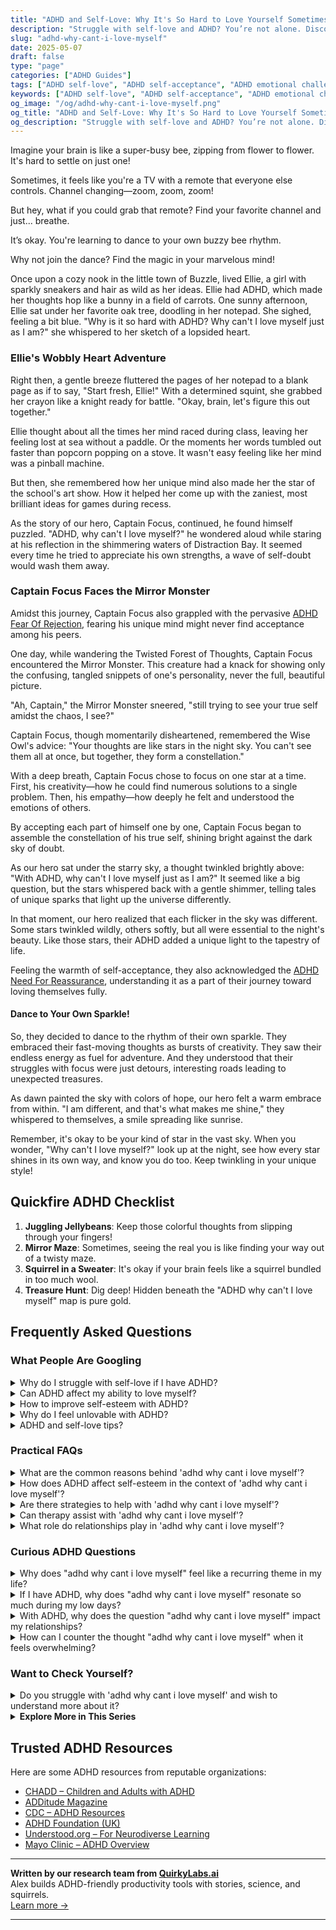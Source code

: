 ```yaml
---
title: "ADHD and Self-Love: Why It's So Hard to Love Yourself Sometimes"
description: "Struggle with self-love and ADHD? You’re not alone. Discover why your brain makes it tough — and how to start loving yourself with warmth and playfulness."
slug: "adhd-why-cant-i-love-myself"
date: 2025-05-07
draft: false
type: "page"
categories: ["ADHD Guides"]
tags: ["ADHD self-love", "ADHD self-acceptance", "ADHD emotional challenges", "managing ADHD in adulthood", "ADHD and self-esteem", "ADHD healing journeys", "ADHD self-compassion"]
keywords: ["ADHD self-love", "ADHD self-acceptance", "ADHD emotional challenges", "managing ADHD in adulthood", "ADHD and self-esteem", "ADHD healing journeys", "ADHD self-compassion"]
og_image: "/og/adhd-why-cant-i-love-myself.png"
og_title: "ADHD and Self-Love: Why It's So Hard to Love Yourself Sometimes"
og_description: "Struggle with self-love and ADHD? You’re not alone. Discover why your brain makes it tough — and how to start loving yourself with warmth and playfulness."
---
```


Imagine your brain is like a super-busy bee, zipping from flower to flower. It's hard to settle on just one!

Sometimes, it feels like you're a TV with a remote that everyone else controls. Channel changing—zoom, zoom, zoom!

But hey, what if you could grab that remote? Find your favorite channel and just... breathe.

It’s okay. You're learning to dance to your own buzzy bee rhythm.

Why not join the dance? Find the magic in your marvelous mind!

Once upon a cozy nook in the little town of Buzzle, lived Ellie, a girl with sparkly sneakers and hair as wild as her ideas. Ellie had ADHD, which made her thoughts hop like a bunny in a field of carrots. One sunny afternoon, Ellie sat under her favorite oak tree, doodling in her notepad. She sighed, feeling a bit blue. "Why is it so hard with ADHD? Why can't I love myself just as I am?" she whispered to her sketch of a lopsided heart.

### Ellie's Wobbly Heart Adventure

Right then, a gentle breeze fluttered the pages of her notepad to a blank page as if to say, "Start fresh, Ellie!" With a determined squint, she grabbed her crayon like a knight ready for battle. "Okay, brain, let's figure this out together."

Ellie thought about all the times her mind raced during class, leaving her feeling lost at sea without a paddle. Or the moments her words tumbled out faster than popcorn popping on a stove. It wasn't easy feeling like her mind was a pinball machine.

But then, she remembered how her unique mind also made her the star of the school's art show. How it helped her come up with the zaniest, most brilliant ideas for games during recess.

As the story of our hero, Captain Focus, continued, he found himself puzzled. "ADHD, why can't I love myself?" he wondered aloud while staring at his reflection in the shimmering waters of Distraction Bay. It seemed every time he tried to appreciate his own strengths, a wave of self-doubt would wash them away.

### Captain Focus Faces the Mirror Monster

Amidst this journey, Captain Focus also grappled with the pervasive [ADHD Fear Of Rejection](/pages/adhd-fear-of-rejection/), fearing his unique mind might never find acceptance among his peers.

One day, while wandering the Twisted Forest of Thoughts, Captain Focus encountered the Mirror Monster. This creature had a knack for showing only the confusing, tangled snippets of one's personality, never the full, beautiful picture.

"Ah, Captain," the Mirror Monster sneered, "still trying to see your true self amidst the chaos, I see?"

Captain Focus, though momentarily disheartened, remembered the Wise Owl's advice: "Your thoughts are like stars in the night sky. You can't see them all at once, but together, they form a constellation."

With a deep breath, Captain Focus chose to focus on one star at a time. First, his creativity—how he could find numerous solutions to a single problem. Then, his empathy—how deeply he felt and understood the emotions of others.

By accepting each part of himself one by one, Captain Focus began to assemble the constellation of his true self, shining bright against the dark sky of doubt.

As our hero sat under the starry sky, a thought twinkled brightly above: "With ADHD, why can't I love myself just as I am?" It seemed like a big question, but the stars whispered back with a gentle shimmer, telling tales of unique sparks that light up the universe differently.

In that moment, our hero realized that each flicker in the sky was different. Some stars twinkled wildly, others softly, but all were essential to the night's beauty. Like those stars, their ADHD added a unique light to the tapestry of life.

Feeling the warmth of self-acceptance, they also acknowledged the [ADHD Need For Reassurance](/pages/adhd-need-for-reassurance/), understanding it as a part of their journey toward loving themselves fully.

#### Dance to Your Own Sparkle!

So, they decided to dance to the rhythm of their own sparkle. They embraced their fast-moving thoughts as bursts of creativity. They saw their endless energy as fuel for adventure. And they understood that their struggles with focus were just detours, interesting roads leading to unexpected treasures.

As dawn painted the sky with colors of hope, our hero felt a warm embrace from within. "I am different, and that's what makes me shine," they whispered to themselves, a smile spreading like sunrise.

Remember, it's okay to be your kind of star in the vast sky. When you wonder, "Why can't I love myself?" look up at the night, see how every star shines in its own way, and know you do too. Keep twinkling in your unique style!

## Quickfire ADHD Checklist

1. **Juggling Jellybeans**: Keep those colorful thoughts from slipping through your fingers!
2. **Mirror Maze**: Sometimes, seeing the real you is like finding your way out of a twisty maze.
3. **Squirrel in a Sweater**: It's okay if your brain feels like a squirrel bundled in too much wool.
4. **Treasure Hunt**: Dig deep! Hidden beneath the "ADHD why can't I love myself" map is pure gold.

## Frequently Asked Questions



### What People Are Googling

<details><summary>Why do I struggle with self-love if I have ADHD?</summary><p>Oh, lovely soul, it's completely understandable to feel this way when you have ADHD. Often, the challenges with attention, organization, and meeting societal expectations can make you feel like you're always a step behind, which can really weigh on your self-esteem. It's important to remember that ADHD affects how you function in a world that isn't designed with your unique brain wiring in mind. Celebrate your strengths and know that your value isn't tied to productivity or perfection. You're doing just fine.</p></details>
<details><summary>Can ADHD affect my ability to love myself?</summary><p>Absolutely, ADHD can sometimes make it challenging to maintain a steady sense of self-love, and you're not alone in feeling this way. The frequent ups and downs, forgetfulness, and other symptoms can lead to self-doubt or harsh self-criticism. It's important to remember that these feelings are a common part of the ADHD experience and not a reflection of your worth or capabilities. Embracing self-compassion and seeking support, whether through friends, family, or professionals, can really help in nurturing a more loving relationship with yourself.</p></details>
<details><summary>How to improve self-esteem with ADHD?</summary><p>Improving self-esteem when you have ADHD can feel like a cozy journey of self-discovery and acknowledgment. Start by celebrating your unique strengths and talents—perhaps you're incredibly creative or have a knack for thinking outside the box. It’s also helpful to set realistic, achievable goals that allow you to see your own progress and success. Remember, every step forward, no matter how small, is a reason to be proud and boosts your confidence along the way. Surround yourself with supportive friends or a coach who understand your challenges and cheer on your victories, big and small.</p></details>
<details><summary>Why do I feel unlovable with ADHD?</summary><p>Feeling unlovable is a common feeling among many with ADHD, but it's important to remember that this feeling does not reflect your true worth or lovability. ADHD can sometimes make relationships feel more challenging, whether it's due to misunderstandings, forgetfulness, or emotional reactions, which might lead you to have these tough feelings about yourself. Remember, your ADHD is just one part of the amazing unique blend that makes you, you. Embracing your strengths and understanding your challenges can really help in seeing how lovable you truly are, both to yourself and to others.</p></details>
<details><summary>ADHD and self-love tips?</summary><p>Absolutely, embracing self-love with ADHD is a beautiful journey of acknowledging your unique qualities! Start by setting small, realistic goals that allow you to celebrate daily successes, no matter how small they may seem. It's also important to surround yourself with supportive people who understand and appreciate your neurodiversity. Lastly, don't forget to carve out time for activities that bring you joy and relaxation—whether that's reading, hiking, or anything that lights you up. Each step you take in recognizing your own worth and caring for your well-being is a lovely act of self-love.</p></details>



### Practical FAQs

<details><summary>What are the common reasons behind 'adhd why cant i love myself'?</summary><p>It's really common to feel this way when you're dealing with ADHD. This often stems from facing repeated challenges like managing daily tasks or maintaining relationships, which can be really tough. It's also not unusual to struggle with internalized negative feedback from others over the years, which can affect how you see yourself. Remember, self-love is a journey, and recognizing your unique strengths and qualities can be a beautiful first step in embracing who you are.</p></details>
<details><summary>How does ADHD affect self-esteem in the context of 'adhd why cant i love myself'?</summary><p>Living with ADHD can certainly challenge your self-esteem, and you're not alone in feeling this way. The frequent struggles with managing daily tasks, meeting expectations, and maintaining relationships can sometimes lead to feelings of frustration or self-doubt. However, it's important to recognize that these challenges are not a reflection of your worth or capabilities. Remember, ADHD is just one part of your unique, wonderful self, and learning more about how it affects you can be a big step toward self-acceptance and love.</p></details>
<details><summary>Are there strategies to help with 'adhd why cant i love myself'?</summary><p>Absolutely, feeling good about yourself can sometimes be tough when you're managing ADHD, but there are definitely strategies to help build self-love. A great starting point is to recognize your strengths and celebrate small victories, no matter how minor they might seem. Also, try to surround yourself with supportive people who understand ADHD and can appreciate your unique qualities. Remember, practicing self-compassion is key—be as kind to yourself as you would be to a dear friend. Every step you take towards understanding and accepting yourself is incredibly valuable.</p></details>
<details><summary>Can therapy assist with 'adhd why cant i love myself'?</summary><p>Absolutely, therapy can be a wonderful support for managing feelings of self-doubt or low self-esteem that sometimes accompany ADHD. A therapist can help you explore the roots of these feelings, often exacerbated by past experiences or the daily frustrations of living with ADHD. Together, you can develop strategies to challenge negative thoughts and celebrate your unique strengths and qualities. It’s a warm, supportive process that encourages you to build a kinder, more compassionate relationship with yourself.</p></details>
<details><summary>What role do relationships play in 'adhd why cant i love myself'?</summary><p>Relationships hold a significant and nurturing role when it comes to self-love, especially for those with ADHD. The support and understanding from friends, family, or partners can help counterbalance the often harsh self-criticism many with ADHD experience. These connections can provide positive affirmations and remind you of your strengths, helping to build a more compassionate self-image. Remember, the empathy and encouragement from loved ones can be a cozy blanket of reassurance on your journey to self-love.</p></details>



### Curious ADHD Questions

<details><summary>Why does "adhd why cant i love myself" feel like a recurring theme in my life?</summary><p>It's really common to feel this way when you're managing ADHD. Often, people with ADHD may struggle with consistent self-esteem due to past difficulties or misunderstandings about their behaviors and actions. Remember, your struggles, like forgetfulness or difficulty focusing, are just facets of how your brain is wired, not reflections of your worth or capability. Embrace the unique strengths and perspectives you bring – they are invaluable. Let's work on recognizing and celebrating those little victories together, okay?</p></details>
<details><summary>If I have ADHD, why does "adhd why cant i love myself" resonate so much during my low days?</summary><p>Oh, that feeling resonates for lots of folks with ADHD, and it's really tough but also totally understandable. On those gray days, it might feel like your mind is a bit of a tangled jumble, especially when you think about your struggles with focus, organization, or past experiences that didn't go as planned. It's important to remember that these feelings are part of the ADHD experience and not a reflection of your worth. By acknowledging the challenges without letting them define your whole self, you can create a kinder, more compassionate space for yourself. Remember, your uniqueness is a vital part of the vibrant tapestry of who you are!</p></details>
<details><summary>With ADHD, why does the question "adhd why cant i love myself" impact my relationships?</summary><p>It's completely understandable to feel this way, and you're definitely not alone in your experience. When struggling with self-love, especially with ADHD, it can sometimes make you feel isolated or different from others, which might impact how you interact in relationships. Remember, ADHD comes with its set of challenges that can sometimes cloud your view of your unique strengths and qualities. By gently working on understanding and accepting your ADHD, and recognizing the unique perspectives and talents you bring into relationships, you can begin to see yourself in a kinder light. This self-compassion is not only healing but can deeply enhance how you connect with others.</p></details>
<details><summary>How can I counter the thought "adhd why cant i love myself" when it feels overwhelming?</summary><p>It's completely understandable to feel overwhelmed by such thoughts, and you're not alone in this. Remember, having ADHD doesn't define your worth or your capacity to love and be loved. A helpful step might be to gently shift focus from what feels lacking to what you uniquely offer — your creativity, your empathy, your unique perspective on life. Surrounding yourself with supportive friends, engaging with a community that shares your experiences, or speaking with a therapist can also provide a comforting reminder that you are much more than your struggles.</p></details>



### Want to Check Yourself?

<details><summary>Do you struggle with 'adhd why cant i love myself' and wish to understand more about it?</summary><p>Absolutely, it’s really common for folks with ADHD to feel this way, and you're not alone in your feelings. ADHD can sometimes make it harder to meet certain expectations, whether they're your own or those of others, which can lead to feelings of frustration or being tough on yourself. Remember, your value isn't defined by productivity or the usual standards of organization. It's important to celebrate your unique strengths and the creative, vibrant energy that you bring. Let’s explore this together and find strategies that help you build self-love and recognition for all the wonderful qualities you possess.</p></details>

<script type="application/ld+json">
{
  "@context": "https://schema.org",
  "@type": "FAQPage",
  "mainEntity": [
    {
      "@type": "Question",
      "name": "Why do I struggle with self-love if I have ADHD?",
      "acceptedAnswer": {
        "@type": "Answer",
        "text": "Oh, lovely soul, it's completely understandable to feel this way when you have ADHD. Often, the challenges with attention, organization, and meeting societal expectations can make you feel like you're always a step behind, which can really weigh on your self-esteem. It's important to remember that ADHD affects how you function in a world that isn't designed with your unique brain wiring in mind. Celebrate your strengths and know that your value isn't tied to productivity or perfection. You're doing just fine."
      }
    },
    {
      "@type": "Question",
      "name": "Can ADHD affect my ability to love myself?",
      "acceptedAnswer": {
        "@type": "Answer",
        "text": "Absolutely, ADHD can sometimes make it challenging to maintain a steady sense of self-love, and you're not alone in feeling this way. The frequent ups and downs, forgetfulness, and other symptoms can lead to self-doubt or harsh self-criticism. It's important to remember that these feelings are a common part of the ADHD experience and not a reflection of your worth or capabilities. Embracing self-compassion and seeking support, whether through friends, family, or professionals, can really help in nurturing a more loving relationship with yourself."
      }
    },
    {
      "@type": "Question",
      "name": "How to improve self-esteem with ADHD?",
      "acceptedAnswer": {
        "@type": "Answer",
        "text": "Improving self-esteem when you have ADHD can feel like a cozy journey of self-discovery and acknowledgment. Start by celebrating your unique strengths and talents\u2014perhaps you're incredibly creative or have a knack for thinking outside the box. It\u2019s also helpful to set realistic, achievable goals that allow you to see your own progress and success. Remember, every step forward, no matter how small, is a reason to be proud and boosts your confidence along the way. Surround yourself with supportive friends or a coach who understand your challenges and cheer on your victories, big and small."
      }
    },
    {
      "@type": "Question",
      "name": "Why do I feel unlovable with ADHD?",
      "acceptedAnswer": {
        "@type": "Answer",
        "text": "Feeling unlovable is a common feeling among many with ADHD, but it's important to remember that this feeling does not reflect your true worth or lovability. ADHD can sometimes make relationships feel more challenging, whether it's due to misunderstandings, forgetfulness, or emotional reactions, which might lead you to have these tough feelings about yourself. Remember, your ADHD is just one part of the amazing unique blend that makes you, you. Embracing your strengths and understanding your challenges can really help in seeing how lovable you truly are, both to yourself and to others."
      }
    },
    {
      "@type": "Question",
      "name": "ADHD and self-love tips?",
      "acceptedAnswer": {
        "@type": "Answer",
        "text": "Absolutely, embracing self-love with ADHD is a beautiful journey of acknowledging your unique qualities! Start by setting small, realistic goals that allow you to celebrate daily successes, no matter how small they may seem. It's also important to surround yourself with supportive people who understand and appreciate your neurodiversity. Lastly, don't forget to carve out time for activities that bring you joy and relaxation\u2014whether that's reading, hiking, or anything that lights you up. Each step you take in recognizing your own worth and caring for your well-being is a lovely act of self-love."
      }
    }
  ]
}
</script>
<script type="application/ld+json">
{
  "@context": "https://schema.org",
  "@type": "Article",
  "author": {
    "@type": "Person",
    "name": "QuirkyLabs",
    "url": "https://quirkylabs.ai/about"
  },
  "headline": "adhd why cant i love myself: \"Unlock Self-Love: Why ADHD Can't Dim Your Spark!\"",
  "mainEntityOfPage": "https://blog.quirkylabs.ai/pages/adhd-why-cant-i-love-myself/",
  "datePublished": "2025-05-07"
}
</script>
<script type="application/ld+json">
{
  "@context": "https://schema.org",
  "@type": "BreadcrumbList",
  "itemListElement": [
    {
      "@type": "ListItem",
      "position": 1,
      "name": "Home",
      "item": "https://quirkylabs.ai/"
    },
    {
      "@type": "ListItem",
      "position": 2,
      "name": "Blog",
      "item": "https://blog.quirkylabs.ai/"
    },
    {
      "@type": "ListItem",
      "position": 3,
      "name": "adhd why cant i love myself: \"Unlock Self-Love: Why ADHD Can't Dim Your Spark!\"",
      "item": "https://blog.quirkylabs.ai/pages/adhd-why-cant-i-love-myself/"
    }
  ]
}
</script>

<details>
<summary><strong>Explore More in This Series</strong></summary>

- [Adhd Impossible To Live With](/pages/adhd-impossible-to-live-with/)
- [Adhd Need For Reassurance](/pages/adhd-need-for-reassurance/)
- [Adhd Relationships Hard](/pages/adhd-relationships-hard/)
- [Adhd Breakups And Blame](/pages/adhd-breakups-and-blame/)
- [Adhd Sabotaging Relationships](/pages/adhd-sabotaging-relationships/)
- [Adhd Want Love But Hide](/pages/adhd-want-love-but-hide/)
- [Adhd I Scare People Away](/pages/adhd-i-scare-people-away/)
- [Adhd Too Emotional](/pages/adhd-too-emotional/)
</details>



## Trusted ADHD Resources

Here are some ADHD resources from reputable organizations:

- [CHADD – Children and Adults with ADHD](https://chadd.org)
- [ADDitude Magazine](https://www.additudemag.com)
- [CDC – ADHD Resources](https://www.cdc.gov/ncbddd/adhd)
- [ADHD Foundation (UK)](https://www.adhdfoundation.org.uk)
- [Understood.org – For Neurodiverse Learning](https://www.understood.org)
- [Mayo Clinic – ADHD Overview](https://www.mayoclinic.org/diseases-conditions/adhd)


---

**Written by our research team from [QuirkyLabs.ai](https://quirkylabs.ai)**  
Alex builds ADHD-friendly productivity tools with stories, science, and squirrels.  
[Learn more →](https://quirkylabs.ai)

---